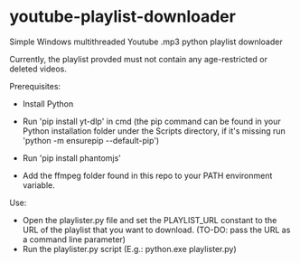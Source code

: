 # youtube-playlist-downloader
Simple  Windows multithreaded Youtube .mp3 python playlist downloader

Currently, the playlist provded must not contain any age-restricted or deleted videos.

Prerequisites:

- Install Python

- Run 'pip install yt-dlp' in cmd (the pip command can be found in your Python installation folder under the Scripts directory, if it's missing run 'python -m ensurepip --default-pip')

- Run 'pip install phantomjs'

- Add the ffmpeg folder found in this repo to your PATH environment variable.

Use: 

- Open the playlister.py file and set the PLAYLIST_URL constant to the URL of the playlist that you want to download. (TO-DO: pass the URL as a command line parameter)
- Run the playlister.py script (E.g.: python.exe playlister.py)


